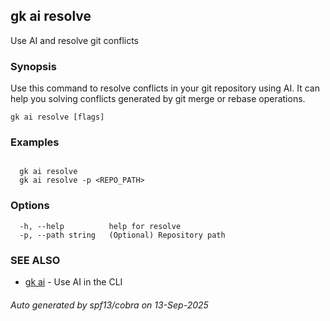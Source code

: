 ## gk ai resolve

Use AI and resolve git conflicts

### Synopsis


  Use this command to resolve conflicts in your git repository using AI.
  It can help you solving conflicts generated by git merge or rebase operations.


```
gk ai resolve [flags]
```

### Examples

```

  gk ai resolve
  gk ai resolve -p <REPO_PATH>
```

### Options

```
  -h, --help          help for resolve
  -p, --path string   (Optional) Repository path
```

### SEE ALSO

* [gk ai](gk_ai.md)	 - Use AI in the CLI

###### Auto generated by spf13/cobra on 13-Sep-2025
